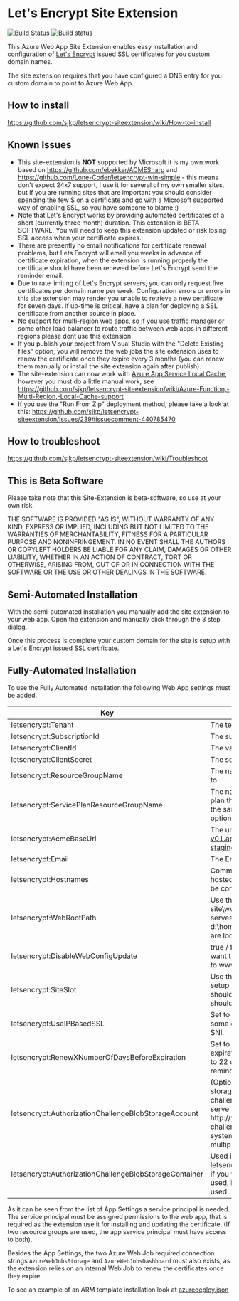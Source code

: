 # Let's Encrypt Site Extension
[![Build Status](https://dev.azure.com/letsencrypt/letsencrypt/_apis/build/status/letsencrypt-siteextension.core)](https://dev.azure.com/letsencrypt/letsencrypt/_build/latest?definitionId=1) [![Build status](https://dockerbuildbadges.quelltext.eu/status.svg?organization=sjkp&repository=letsencrypt-azure)](https://hub.docker.com/r/sjkp/letsencrypt-azure/)

This Azure Web App Site Extension enables easy installation and configuration of [Let's Encrypt](https://letsencrypt.org/) issued SSL certificates for you custom domain names. 

The site extension requires that you have configured a DNS entry for you custom domain to point to Azure Web App. 

## How to install
https://github.com/sjkp/letsencrypt-siteextension/wiki/How-to-install

## Known Issues
* This site-extension is **NOT** supported by Microsoft it is my own work based on https://github.com/ebekker/ACMESharp and https://github.com/Lone-Coder/letsencrypt-win-simple - this means don't expect 24x7 support, I use it for several of my own smaller sites, but if you are running sites that are important you should consider spending the few $ on a certificate and go with a Microsoft supported way of enabling SSL, so you have someone to blame :) 
* Note that Let's Encrypt works by providing automated certificates of a short (currently three month) duration. This extension is BETA SOFTWARE. You will need to keep this extension updated or risk losing SSL access when your certificate expires.
* There are presently no email notifications for certificate renewal problems, but Lets Encrypt will email you weeks in advance of certificate expiration, when the extension is running properly the certificate should have been renewed before Let's Encrypt send the reminder email.
* Due to rate limiting of Let's Encrypt servers, you can only request five certificates per domain name per week. Configuration errors or errors in this site extension may render you unable to retrieve a new certificate for seven days. If up-time is critical, have a plan for deploying a SSL certificate from another source in place.
* No support for multi-region web apps, so if you use traffic manager or some other load balancer to route traffic between web apps in different regions please dont use this extension. 
* If you publish your project from Visual Studio with the "Delete Existing files" option, you will remove the web jobs the site extension uses to renew the certificate once they expire every 3 months (you can renew them manually or install the site extension again after publish). 
* The site-extension can now work with [Azure App Service Local Cache](https://azure.microsoft.com/en-us/documentation/articles/app-service-local-cache/), however you must do a little manual work, see https://github.com/sjkp/letsencrypt-siteextension/wiki/Azure-Function,-Multi-Region,-Local-Cache-support
* If you use the "Run From Zip" deployment method, please take a look at this: https://github.com/sjkp/letsencrypt-siteextension/issues/239#issuecomment-440785470 

## How to troubleshoot
https://github.com/sjkp/letsencrypt-siteextension/wiki/Troubleshoot

## This is Beta Software
Please take note that this Site-Extension is beta-software, so use at your own risk.

THE SOFTWARE IS PROVIDED "AS IS", WITHOUT WARRANTY OF ANY KIND, EXPRESS OR IMPLIED, INCLUDING BUT NOT LIMITED TO THE WARRANTIES OF MERCHANTABILITY, FITNESS FOR A PARTICULAR PURPOSE AND NONINFRINGEMENT. IN NO EVENT SHALL THE AUTHORS OR COPYLEFT HOLDERS BE LIABLE FOR ANY CLAIM, DAMAGES OR OTHER LIABILITY, WHETHER IN AN ACTION OF CONTRACT, TORT OR OTHERWISE, ARISING FROM, OUT OF OR IN CONNECTION WITH THE SOFTWARE OR THE USE OR OTHER DEALINGS IN THE SOFTWARE.

## Semi-Automated Installation
With the semi-automated installation you manually add the site extension to your web app. Open the extension and manually click through the 3 step dialog. 

Once this process is complete your custom domain for the site is setup with a Let's Encrypt issued SSL certificate. 

## Fully-Automated Installation
To use the Fully Automated Installation the following Web App settings must be added. 

| Key |	Value
|-----| ----
| letsencrypt:Tenant |	The tenant name e.g. myazuretenant.onmicrosoft.com
| letsencrypt:SubscriptionId |	The subscription id
| letsencrypt:ClientId	| The value of the clientid of the service principal
| letsencrypt:ClientSecret	| The secret for the service principal
| letsencrypt:ResourceGroupName |	The name of the resource group this web app belongs to
| letsencrypt:ServicePlanResourceGroupName |	The name of the resource group with the app service plan that hosts the web app, if the app service plan is in the same plan as the web app, then this property is optional. 
| letsencrypt:AcmeBaseUri |	The url to Let's Encrypt servers e.g. https://acme-v01.api.letsencrypt.org/ or https://acme-staging.api.letsencrypt.org/ (defaults to this)
| letsencrypt:Email	| The Email used for registering with Let's Encrypt
| letsencrypt:Hostnames |	Comma separated list of custom hostnames (externally hosted setup with CNames), that should automatically be configured for the site.
| letsencrypt:WebRootPath | Use this setting, if you are not serving the website from site\wwwroot, then you can specify the other folder that serves your website here - should be in the format d:\home\site\wwwroot\public or where ever your files are located on the web server. 
| letsencrypt:DisableWebConfigUpdate | true / false, defaults to false, set this to true if you don't want the site extension to write the default webconfig to wwwroot\.well-known\acme-challenge
| letsencrypt:SiteSlot | Use this setting if you want to use the extension to setup SSL certificate for deployment slots, the value should be the name of the slot (and the extension should be installed in that slots kudu portal)
| letsencrypt:UseIPBasedSSL | Set to true if you want to use IP Based SSL (required by some older clients). Defaults to false, which results in SNI. 
| letsencrypt:RenewXNumberOfDaysBeforeExpiration | Set to an integer defining the number of days before expiration the certificates should be renewed. Defaults to 22 days before expiration, as letencrypt sends reminder emails 20 days before
| letsencrypt:AuthorizationChallengeBlobStorageAccount | (Optional) Set this setting to the connection string of a storage account, if you want to persist the http challenge file to an external azure blob storage, and serve it yourself when let's encrypt request it from the http://yourdomain/.well-known/acme-challenge/{filename} path. (Can be used when local file system cache is enabled or the web app is deployed to multiple region behind traffic manager etc.)
| letsencrypt:AuthorizationChallengeBlobStorageContainer | Used in conjuction with letsencrypt:AuthorizationChallengeBlobStorageAccount if you want to specify the name of the container that is used, if not specified then letsencrypt-siteextension is used

As it can be seen from the list of App Settings a service principal is needed. The service principal must be assigned permissions to the web app, that is required as the extension use it for installing and updating the certificate. (If two resource groups are used, the app service principal must have access to both). 

Besides the App Settings, the two Azure Web Job required connection strings ```AzureWebJobsStorage``` and ```AzureWebJobsDashboard``` must also exists, as the extension relies on an internal Web Job to renew the certificates once they expire. 

To see an example of an ARM template installation look at [azuredeploy.json](LetsEncrypt.ResourceGroup/Templates/azuredeploy.json)
